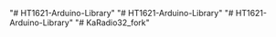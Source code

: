 "# HT1621-Arduino-Library" 
"# HT1621-Arduino-Library" 
"# HT1621-Arduino-Library" 
"# KaRadio32_fork" 
